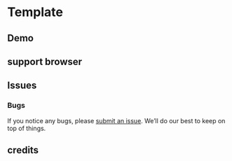 # Template

## Demo

## support browser

## Issues

### Bugs

If you notice any bugs, please [submit an issue](https://github.com/kasungihan/template/issues). We’ll do our best to keep on top of things.

## credits


